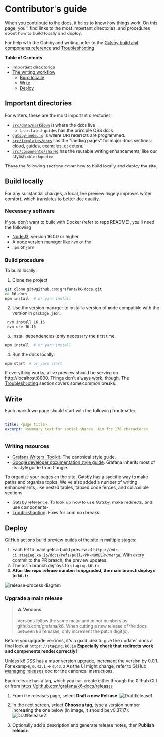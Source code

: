 # Contributor's guide

When you contribute to the docs, it helps to know how things work. On this page, you'll find links to the most important directories, and procedures about how to build locally and deploy.

For help with the Gatsby and writing, refer to the [Gatsby build and components reference](./gatsby-reference) and [Troubleshooting](./troubleshooting)

**Table of Contents**

- [Important directories](#important-directories)
- [The writing workflow](#the-writing-workflow)
    - [Build locally](#build-locally)
    - [Write](#write)
    - [Deploy](#deploy)
      


## Important directories

For writers, these are the most important directories:
- [`src/data/markdown`](../src/data/markdown) is where the docs live
  - `translated-guides` has the principle OSS docs
- [`gatsby-node.js`](../gatsby-node.js) is where URI redirects are programmed.
- [`src/templates/docs`](../src/templates/docs)  has the "landing pages" for major docs sections: cloud, guides, examples, et cetera.
- [`src/components/shared`](../src/components/shared) has the reusable writing enhancements, like our stylish `<blockquote>`

These the following sections cover how to build locally and deploy the site.

## Build locally

For any substantial changes, a local, live preview hugely improves writer comfort, which translates to better doc quality.

### Necessary software

If you don't want to build with Docker (refer to repo README), you'll need the following
- [NodeJS](https://nodejs.org/en/download/), version 16.0.0 or higher
- A node version manager like [`nvm`](https://github.com/nvm-sh/nvm#installing-and-updating) or `fnm`
- `npm` or `yarn`

### Build procedure

To build locally:

1. Clone the project
  ```bash
  git clone git@github.com:grafana/k6-docs.git
  cd k6-docs
  npm install  # or yarn install
  ```
2. Use the version manager to install a version of node compatible with the version in `package.json`.
 ```bash
  nvm install 16.16
  nvm use 16.16
  ```
3. Install dependencies (only necessary the first time.
  ```bash
  npm install  # or yarn install
  ```

4. Run the docs locally:
  ```bash
  npm start  # or yarn start
  ```

If everything works, a live preview should be serving on http://localhost:8000.
Things don't always work, though. The [Troubleshooting](./troubleshooting) section covers some common breaks.

## Write

Each markdown page should start with the following frontmatter.

```yaml
---
title: <page title>
excerpt: <summary text for social shares. Aim for 170 characters>.
---
```

### Writing resources

- [Grafana Writers' Toolkit](https://grafana.com/docs/writers-toolkit/). The canonical style guide.
- [Google developer documentation style guide](https://developers.google.com/style). Grafana inherits most of its style guide from Google.

To organize your pages on the site, Gatsby has a specific way to make paths and organize topics. We've also added a number of writing enhancements, like nested tables, tabbed code fences, and collapsible sections.
- [Gatsby reference](./gatsby-reference). To look up how to use Gatsby, make redirects, and use components-
- [Troubleshooting](troubleshooting.md). Fixes for common breaks.


## Deploy

GitHub actions build preview builds of the site in multiple stages:

1. Each PR to main gets a build preview at `https://mdr-ci.staging.k6.io/docs/refs/pull/<PR-NUMBER>/merge`. With every commit to the PR branch, the preview updates.
1. The main branch deploys to `staging.k6.io`
1. **After the repo release number is upgraded, the main branch deploys to `k6.io`**

![release-process diagram](https://user-images.githubusercontent.com/47385188/200913675-0ddc4c17-2fc0-40fa-8dd2-84965926cb0f.png)



### Upgrade a main release

>  #### ⚠️ Versions
>
> Versions follow the same major and minor numbers as github.com/grafana/k6. When cutting a new release of the docs between k6 releases, only increment the patch digit(s).

Before you upgrade versions, it's a good idea to give the updated docs a final look at `https://staging.k6.io`
**Especially check that redirects work and components render correctly!**

Unless k6 OSS has a major version upgrade, increment the version by 0.0.1. For example, `0.43.1` → `0.43.2`
As the UI might change, refer to GitHub [Managing releases](https://docs.github.com/en/repositories/releasing-projects-on-github/managing-releases-in-a-repository) doc for the canonical instructions.

Each release has a tag, which you can create either through the Github CLI or from https://github.com/grafana/k6-docs/releases

1. From the releases page, select **Draft a new Release**.
![DraftRelease1](../internal-images/DraftNewRelease.png)

1. In the next screen, select **Choose a tag**, type a version number increasing the one below (in image, it  should be v0.37.17).
![DraftRelease2](../internal-images/DraftNewRelease2.png)

1. Optionally add a description and generate release notes, then **Publish release**.


